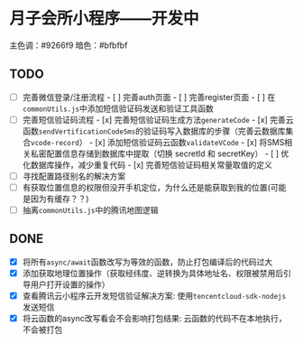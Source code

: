 # 月子会所小程序——开发中

主色调：#9266f9
暗色：#bfbfbf

## TODO

- [ ] 完善微信登录/注册流程
      - [ ] 完善auth页面
      - [ ] 完善register页面
      - [ ] 在`commonUtils.js`中添加短信验证码发送和验证工具函数
- [ ] 完善短信验证码流程
      - [x] 完善短信验证码生成方法`generateCode`
      - [x] 完善云函数`sendVertificationCodeSms`的验证码写入数据库的步骤（完善云数据库集合`vcode-record`）
      - [x] 添加短信验证码云函数`validateVCode`
      - [x] 将SMS相关私密配置信息存储到数据库中提取（切换 secretId 和 secretKey）
      - [ ] 优化数据库操作，减少重复代码
      - [x] 完善短信验证码相关常量取值的定义
- [ ] 寻找配置路径别名的解决方案
- [ ] 有获取位置信息的权限但没开手机定位，为什么还是能获取到我的位置(可能是因为有缓存？？)
- [ ] 抽离`commonUtils.js`中的腾讯地图逻辑

## DONE

- [x] 将所有`async/await`函数改写为等效的函数，防止打包编译后的代码过大
- [x] 添加获取地理位置操作（获取经纬度、逆转换为具体地址名、权限被禁用后引导用户打开设置的操作）
- [x] 查看腾讯云小程序云开发短信验证解决方案: 使用`tencentcloud-sdk-nodejs`发送短信
- [x] 将云函数的async改写看会不会影响打包结果: 云函数的代码不在本地执行，不会被打包
